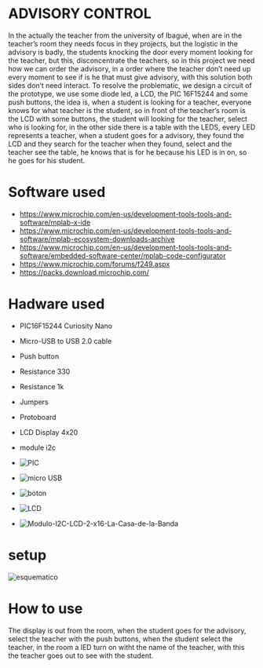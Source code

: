 
# ADVISORY CONTROL
In the actually the teacher from the university of Ibagué, when are in the teacher’s room they needs focus in they projects, but the logistic in the advisory is badly, the students knocking the door every moment looking for the teacher, but this, disconcentrate the teachers, so in this project we need how we can order the advisory, in a order where the teacher don’t need up every moment to see if  is he that must give advisory, with this solution both sides don’t need interact. To resolve the problematic, we design a circuit of the prototype, we use some diode led, a LCD, the PIC 16F15244 and some push buttons, the idea is,  when a student is looking for a teacher, everyone knows for what teacher is the student, so in front of the teacher’s room is the LCD with some buttons, the student will looking for the teacher, select who is looking for, in the other side there is a table with the LEDS, every LED represents a teacher, when a student goes for a advisory, they found the LCD and they search for the teacher when they found, select and the teacher see the table, he knows that is for he because his LED is in on, so he goes for his student.

# Software used
* https://www.microchip.com/en-us/development-tools-tools-and-software/mplab-x-ide
* https://www.microchip.com/en-us/development-tools-tools-and-software/mplab-ecosystem-downloads-archive
* https://www.microchip.com/en-us/development-tools-tools-and-software/embedded-software-center/mplab-code-configurator
* https://www.microchip.com/forums/f249.aspx
* https://packs.download.microchip.com/

 # Hadware used
 * PIC16F15244 Curiosity Nano
 * Micro-USB to USB 2.0 cable
 * Push button
 * Resistance 330
 * Resistance 1k
 * Jumpers
 * Protoboard
 * LCD Display 4x20
 * module i2c
 
 * ![PIC](https://user-images.githubusercontent.com/80794223/119384160-e7c63480-bc89-11eb-97f0-012db99b9400.png)
* ![micro USB](https://user-images.githubusercontent.com/80794223/119575617-f3465800-bd7c-11eb-800f-4748e81d47db.jpg)
* ![boton](https://user-images.githubusercontent.com/80794223/119575625-f5a8b200-bd7c-11eb-91ef-907c841f6e92.jpg)
 * ![LCD](https://user-images.githubusercontent.com/80794223/119575601-ed507700-bd7c-11eb-9c30-8a2335cdb73c.jpg)
* ![Modulo-I2C-LCD-2-x16-La-Casa-de-la-Banda](https://user-images.githubusercontent.com/80794223/119575629-f93c3900-bd7c-11eb-9de4-bea7c7a9098f.jpg)
# setup
![esquematico](https://user-images.githubusercontent.com/80794223/119578894-fba19180-bd82-11eb-9fe9-7b146c0cbe1d.jpeg)
# How to use
The display is out from the room, when the student goes for the advisory, select the teacher with the push buttons, when the student select the teacher, in the room a lED turn on witht the name of the teacher, with this the teacher goes out to see with the student.


